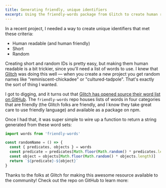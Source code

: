 ```yaml
---
title: Generating friendly, unique identifiers
excerpt: Using the friendly-words package from Glitch to create human readable identifiers.
---
```


In a recent project, I needed a way to create unique identifiers that met these criteria:

- Human readable (and human friendly)
- Short
- Random

Creating short and random IDs is pretty easy, but making them human readable is a bit trickier, since you'll need a list of words to use. I knew that [Glitch](https://glitch.com) was doing this well — when you create a new project you get random names like "reminiscent-chickadee" or "cultured-tadpole". That's exactly the sort of thing I wanted.

I got to digging, and it turns out that [Glitch has opened source their word list on GitHub](https://github.com/FogCreek/friendly-words). The `friendly-words` repo houses lists of words in four categories that are friendly (the Glitch folks are friendly, and I know they take great care to use friendly language) and available as a package on npm.

Once I had that, it was super simple to wire up a function to return a string generated from these word sets:

```js
import words from 'friendly-words'

const randomName = () => {
  const { predicates, objects } = words
  const predicate = predicates[Math.floor(Math.random() * predicates.length)]
  const object = objects[Math.floor(Math.random() * objects.length)]
  return `${predicate}-${object}`
}
```

Thanks to the folks at Glitch for making this awesome resource available to the community! Check out the repo on GitHub to learn more:

<book-mark url='https://github.com/FogCreek/friendly-words'></book-mark>
